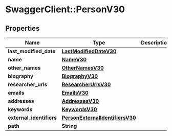 # SwaggerClient::PersonV30

## Properties
Name | Type | Description | Notes
------------ | ------------- | ------------- | -------------
**last_modified_date** | [**LastModifiedDateV30**](LastModifiedDateV30.md) |  | [optional] 
**name** | [**NameV30**](NameV30.md) |  | [optional] 
**other_names** | [**OtherNamesV30**](OtherNamesV30.md) |  | [optional] 
**biography** | [**BiographyV30**](BiographyV30.md) |  | [optional] 
**researcher_urls** | [**ResearcherUrlsV30**](ResearcherUrlsV30.md) |  | [optional] 
**emails** | [**EmailsV30**](EmailsV30.md) |  | [optional] 
**addresses** | [**AddressesV30**](AddressesV30.md) |  | [optional] 
**keywords** | [**KeywordsV30**](KeywordsV30.md) |  | [optional] 
**external_identifiers** | [**PersonExternalIdentifiersV30**](PersonExternalIdentifiersV30.md) |  | [optional] 
**path** | **String** |  | [optional] 


